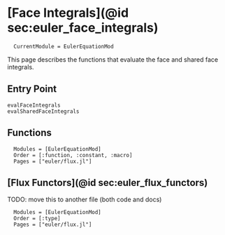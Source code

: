 # [Face Integrals](@id sec:euler_face_integrals)

```@meta
  CurrentModule = EulerEquationMod
```

This page describes the functions that evaluate the face and shared face
integrals.


## Entry Point

```@docs
evalFaceIntegrals
evalSharedFaceIntegrals
```

## Functions

```@autodocs
  Modules = [EulerEquationMod]
  Order = [:function, :constant, :macro]
  Pages = ["euler/flux.jl"]
```

## [Flux Functors](@id sec:euler_flux_functors)
TODO: move this to another file (both code and docs)

```@autodocs
  Modules = [EulerEquationMod]
  Order = [:type]
  Pages = ["euler/flux.jl"]
```
